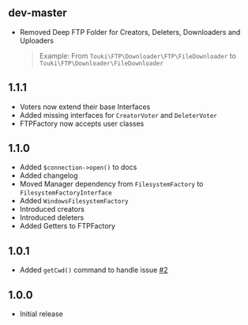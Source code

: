 dev-master
----------

 * Removed Deep FTP Folder for Creators, Deleters, Downloaders and Uploaders

   > Example: From `Touki\FTP\Downloader\FTP\FileDownloader` to `Touki\FTP\Downloader\FileDownloader`

1.1.1
-----

 * Voters now extend their base Interfaces
 * Added missing interfaces for `CreatorVoter` and `DeleterVoter`
 * FTPFactory now accepts user classes

1.1.0
-----

 * Added `$connection->open()` to docs
 * Added changelog
 * Moved Manager dependency from `FilesystemFactory` to `FilesystemFactoryInterface`
 * Added `WindowsFilesystemFactory`
 * Introduced creators
 * Introduced deleters
 * Added Getters to FTPFactory

1.0.1
-----

 * Added `getCwd()` command to handle issue [#2](https://github.com/touki653/php-ftp-wrapper/issues/2)

1.0.0
-----

 * Initial release
